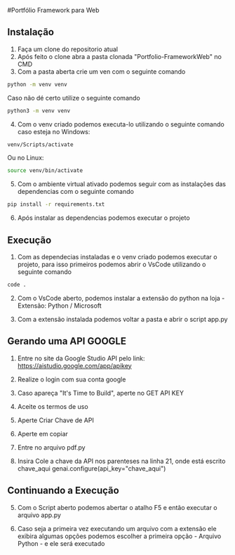 #Portfólio Framework para Web
## Instalação 
1. Faça um clone do repositorio atual
2. Após feito o clone abra a pasta clonada "Portfolio-FrameworkWeb" no CMD
3. Com a pasta aberta crie um ven com o seguinte comando

```bash
python -m venv venv
```

Caso não dé certo utilize o seguinte comando

```bash
python3 -m venv venv
```

4. Com o venv criado podemos executa-lo utilizando o seguinte comando caso esteja no Windows:

```bash
venv/Scripts/activate
```

Ou no Linux:

```bash
source venv/bin/activate
```

5. Com o ambiente virtual ativado podemos seguir com as instalações das dependencias com o seguinte comando

```bash
pip install -r requirements.txt
```

6. Após instalar as dependencias podemos executar o projeto

## Execução

1. Com as dependecias instaladas e o venv criado podemos executar o projeto, para isso primeiros podemos abrir o VsCode utilizando o seguinte comando

```bash
code .
```

2. Com o VsCode aberto, podemos instalar a extensão do python na loja - Extensão: Python / Microsoft

3. Com a extensão instalada podemos voltar a pasta e abrir o script app.py

## Gerando uma API GOOGLE

1. Entre no site da Google Studio API pelo link: https://aistudio.google.com/app/apikey

2. Realize o login com sua conta google

3. Caso apareça "It's Time to Build", aperte no GET API KEY

4. Aceite os termos de uso

5. Aperte Criar Chave de API

6. Aperte em copiar

7. Entre no arquivo pdf.py

8. Insira Cole a chave da API nos parenteses na linha 21, onde está escrito chave_aqui genai.configure(api_key="chave_aqui")

## Continuando a Execução 

5. Com o Script aberto podemos abertar o atalho F5 e então executar o arquivo app.py

6. Caso seja a primeira vez executando um arquivo com a extensão ele exibira algumas opções podemos escolher a primeira opção - Arquivo Python - e ele será executado
